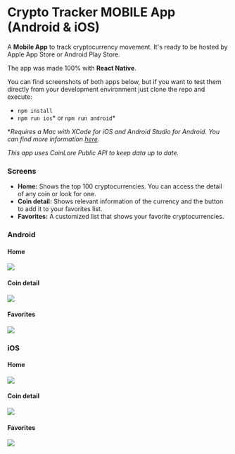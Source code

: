 # Crypto Tracker MOBILE App (Android & iOS)
A **Mobile App** to track cryptocurrency movement. It's ready to be hosted by Apple App Store or Android Play Store.

The app was made 100% with **React Native**.

You can find screenshots of both apps below, but if you want to test them directly from your development environment just clone the repo and execute:
- `npm install`
- `npm run ios`* or `npm run android`*

**Requires a Mac with XCode for iOS and Android Studio for Android. You can find more information [here](https://reactnative.dev/docs/environment-setup).*

*This app uses CoinLore Public API to keep data up to date.*

### Screens
- **Home:** Shows the top 100 cryptocurrencies. You can access the detail of any coin or look for one.
- **Coin detail:** Shows relevant information of the currency and the button to add it to your favorites list.
- **Favorites:** A customized list that shows your favorite cryptocurrencies.

### Android

#### Home
![](https://raw.githubusercontent.com/cristianblar/crypto_tracker/main/screenshots/Android/Home.png)

#### Coin detail
![](https://raw.githubusercontent.com/cristianblar/crypto_tracker/main/screenshots/Android/CoinDetail.png)

#### Favorites
![](https://raw.githubusercontent.com/cristianblar/crypto_tracker/main/screenshots/Android/Favorites.png)

### iOS

#### Home
![](https://raw.githubusercontent.com/cristianblar/crypto_tracker/main/screenshots/iOS/Home.png)

#### Coin detail
![](https://raw.githubusercontent.com/cristianblar/crypto_tracker/main/screenshots/iOS/CoinDetail.png)

#### Favorites
![](https://raw.githubusercontent.com/cristianblar/crypto_tracker/main/screenshots/iOS/Favorites.png)
